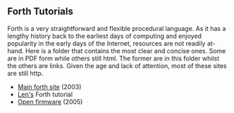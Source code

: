 ## Forth Tutorials

Forth is a very straightforward and flexible procedural language. As it has a lengthy history back to the earliest days of computing and enjoyed popularity in the early days of the Internet, resources are not readily at-hand. Here is a folder that contains the most clear and concise ones. Some are in PDF form while others still html. The former are in this folder whilst the others are links. Given the age and lack of attention, most of these sites are still http. 

* [Main forth site](http://www.forth.org) (2003)
* [Len's](http://www.forth.org/svfig/Len/Tutorils.htm) Forth tutorial
* [Open firmware](https://www.openfirmware.org/1275/home.html#OFdocumentation) (2005)